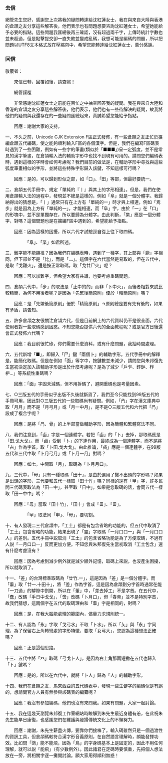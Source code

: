 ### 去信
網管先生您好，感謝您上次將我的疑問轉達給沈紅蓮女士，我在與來自大陸與香港的倉頡之友分享這些解答後，他們表示也有問題想要咨詢沈紅蓮女士，希望她能給予必要的指點。這些問題我匯總後再三確認，沒有超過兩千字，上傳時統計字數也並未超過，但是點擊提交卻一直失敗並變成亂碼，我想可能是編碼的問題，所以把問題以UTF8文本格式放在壓縮包中，希望您能轉達給沈紅蓮女士，萬分感謝。

### 回信
敬覆者：

　　來信已轉，回覆如後，請查照！


　　網管謹覆


　　非常感謝沈紅蓮女士之前能在百忙之中抽空回答我的疑問。我在與來自大陸和香港的倉頡之友分享這些解答後，他們表示，他們也有一些待解決的疑問，故我將他們的疑問與我還存在的一些疑問匯總起來，真誠希望您能給予指點。

　　回應：謝謝大家的支持。

一、不久之前，Unicode CJK Extension F區正式發佈，有一些倉頡之友正忙於擴編倉頡五代編碼，使之能夠順利輸入F區的各個漢字。但是，我們在編寫F區碼表時遇到了一些困難，例如有一些字的筆畫(類似於「■■■」)呈一定弧度，並不是常見的漢字筆畫，在倉頡輸入法的輔助字形中也找不到現有可用的。請問您們編碼表時，遇到這樣的字時會如何考慮呢？我們目前的做法是，在輔助字形中尋找與這些弧度筆畫相似的字形，並將這些特殊字形歸入該鍵，不知這樣可行嗎？

　　回應：是的，可以歸到形似之部，如「口」、「田」等部，但最好要統一。

二、倉頡五代手冊中，規定「單純的『丨』與其上的字形相連」。但是，我們在使用倉頡輸入法的過程中，發現並不總是這樣的，例如「阜」就是一個分體字。我歸納得出的猜想是，「丨」通常只有在上方有「單純的一」時才與上相連，例如「焉步」就是因為上方有「單純的一」，才能相連，而「阜」字，由於「一」在「口」的形塊中，並不是單獨存在，所以要歸為分體字。由此判斷，「枼」應是一個分體字，對嗎？這個問題也是在擴編F區中遇到的，希望能給予指點。

　　回應：因為這樣的困擾，所以六代才試驗逕自從上往下取四碼。

　　　　　「阜」、「枼」如君所述。

三、難字能不能類推？因為我們在編碼表時，遇到了一種字，其上部與「鹿」字相同，但下部並不是「比」，而是「灬」。這個字在六代當然是易取的，但在五代中，是取「戈難火」，還是按正常取碼，取「戈廿尸火」呢？

　　回應：可以加難字，但希望大家有共識，也要考慮重碼問題。

四、倉頡六代中，「步」的取法是「止中的的」而非「卜中火」，而後者相對來説比較精簡，為何不用後者呢？是因為「先繁後簡原則」優於「精簡原則」嗎？

　　回應：是「先繁後簡原則」優於「精簡原則」→原則總是要有先有後的，如果有矛盾，請告知。

五、許多倉頡之友很關注倉頡六代，但是目前網上的六代資料仍不是很全面，六代使用者對一些取碼感到困惑。不知您能否提供六代的全面教程呢？或是官方日後還會正式發佈六代嗎？

　　回應：我目前很忙碌，你們需要什麼資料，或有什麼問題，我抽時間處理。

六、五代新增「■」，即歸入「尸」鍵「兩個卜」的輔助字形。五代手冊中的解釋是，能簡化取碼。但是在例如「面」等字中，按鍵數並未減少，請問您與朱邦復先生當初決定加入該輔助字形是出於什麼考慮呢？是為了減少「戶乍、鈼鈩、柞枦…」等系統性重碼嗎？

　　回應：「面」字固未減碼，但不用拆碼了，避開重碼也是考量因素。

七、○三版五代的手冊似乎出版不久後就斷貨了，我們至今只能找到99版五代的手冊可用，因此對○三版五代的一些取碼尚有疑問。例如，「冎」字在漢文庫典中取「月月」而不是「月弓月」或「月一中月」，是不是○三版五代和六代把「冎」設成了複合字呢？

　　回應：是將「冎、骨」的上半部當做輔助字形，因為簡體和繁體寫法不同。

八、我們注意到，「鹵」字是一個連體字。若把「鹵」的「卜」去掉，那取碼應是「田.戈大戈」。而「鹵」受到「卜」的下連作用，最終成為一個連體字，而不是將「占」作為字首，取「卜田.戈大戈」。由此推論，「卨」應是一個連體字，在99版五代和三代中取「卜月弓月」或「卜月一月」對嗎？

　　回應：如七，中間取「月」，取碼為「卜月月口」。

九、三代中，「毋」只有一種取碼「田十」，是由於選用了撇不出頭的字形嗎？如果是出頭的字形，三代要和五代一樣取「田十竹」嗎？同樣的還有「曱」字，許多民間三代碼表取法為「田一中」，甚至取「日中」，如果是您取碼的話，會同五代一樣取「田一中中」嗎？

　　回應：「毋」當取「田十竹」，「田十」會成「毌」、「毌」。

　　　　　「曱」取法同「申」、「毋」，要切割。

十、有人發現二三代倉頡中，「工土」都是有包含省略的功能的，但五代中取消了「工土」包含省略的功能，結果出現了「靈」字取碼「一月口口一」與「一月口口人」的差別。五代手冊中説取消「工土」的包含省略功能是為了方便取碼，不過有人説「一月口口一」反而更加方便。不知您與朱邦復先生當初取消「工土包含」還有什麼考慮沒有？

　　回應：因為考慮到減少例外就是減少額外記憶，取碼上來説，也沒產生困擾，所以就取消了。

十一、「差」的台灣標準取碼為「廿竹.一」，這是因為「差」是一個分體字。而「䡨」取「廿一.十田十」，將「差」作為字首，這是因為倉頡劃分字首時通常在能「一刀過」的罅隙中割開，所以在「䡨」中，「差去掉工」不是字首。在五代中，「蠢」改碼「手日中戈戈」，「啻」改碼「卜月口」，但「春帝」並不是特別字首，故我們猜想，這兩個字在五代的取碼理由和「䡨」字是相同的，對嗎？

　　回應：是，在我大腦能處理的範圍內，儘量力求規則統一。

十二、有人認為「永」字取「戈弓水」不取「卜水」，所以「夨」與「永」字同理，為了保留右上角轉彎處的字形特徵，要取「女弓大」，您認為這種想法正確嗎？

　　回應：正是這個思路。

十三、五代中將「癶」取碼「弓戈卜人」，是因為右上角那兩短撇在五代也歸入「卜」鍵嗎？

　　回應：是的，所以在六代中，就將「卜人」歸為「人」的輔助字形。

十四、我們在倉頡之友．馬來西亞的五代碼表中，發現一些生僻字的編碼似是有誤的，想請問官方人員有無參與該碼表的編纂呢？

　　回應：我沒有參加編碼，他們也沒有來問我。如果有問題，大家一起討論。

十五、我在這幾天瀏覽朱邦復工作室網站時瞭解到朱先生最近身體有恙，在此祝朱先生能早日康復，也感謝您們在維護與發揚傳統文化上的不懈努力。

　　回應：謝謝，朱先生薪盡火傳，要靠你們接棒了。輸入碼雖然只是一個過渡性的資訊工具，但倉頡碼較符合漢字形音義原則，在自然語言理解時，頗能發揮功效。比如問「鴿」能不能飛，因為「鳥」的字身碼基本上是固定的，因此不用任何理解，就可以説「能飛」（有少數例外）。因此諸君在定碼時要慎重，先把個人想法放在一旁，將相關字逐一攤開討論。願大家用得順利無惑！
